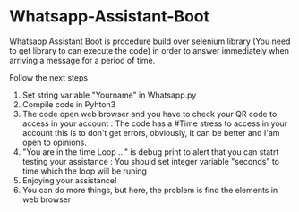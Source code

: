 # Whatsapp-Assistant-Boot
Whatsapp Assistant Boot is procedure build over selenium library (You need to get library to can execute the code) in order to answer immediately when arriving a message for a period of time. 

Follow the next steps 

1) Set string variable "Yourname" in Whatsapp.py
2) Compile code in Pyhton3 
3) The code open web browser and you have to check your QR code to access in your account : 
   The code has a #Time stress to access in your account this is to don't get errors, 
   obviously, It can be better and I'am open to opinions.
4) "You are in the time Loop  ..." is debug print to alert that you can statrt testing your assistance : 
    You should set integer variable "seconds" to time which the loop will be runing 
5) Enjoying your assistance!
6) You can do more things, but here, the problem is find the elements in web browser  
